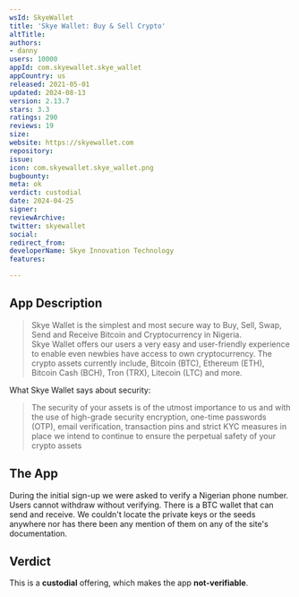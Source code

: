 ```yaml
---
wsId: SkyeWallet
title: 'Skye Wallet: Buy & Sell Crypto'
altTitle: 
authors:
- danny
users: 10000
appId: com.skyewallet.skye_wallet
appCountry: us
released: 2021-05-01
updated: 2024-08-13
version: 2.13.7
stars: 3.3
ratings: 290
reviews: 19
size: 
website: https://skyewallet.com
repository: 
issue: 
icon: com.skyewallet.skye_wallet.png
bugbounty: 
meta: ok
verdict: custodial
date: 2024-04-25
signer: 
reviewArchive: 
twitter: skyewallet
social: 
redirect_from: 
developerName: Skye Innovation Technology
features: 

---
```


## App Description
> Skye Wallet is the simplest and most secure way to Buy, Sell, Swap, Send and Receive Bitcoin and Cryptocurrency in Nigeria.<br>
Skye Wallet offers our users a very easy and user-friendly experience to enable even newbies have access to own cryptocurrency. The crypto assets currently include, Bitcoin (BTC), Ethereum (ETH), Bitcoin Cash (BCH), Tron (TRX), Litecoin (LTC) and more.

What Skye Wallet says about security:

> The security of your assets is of the utmost importance to us and with the use of high-grade security encryption, one-time passwords (OTP), email verification, transaction pins and strict KYC measures in place we intend to continue to ensure the perpetual safety of your crypto assets

## The App

During the initial sign-up we were asked to verify a Nigerian phone number. Users cannot withdraw without verifying. There is a BTC wallet that can send and receive. We couldn't locate the private keys or the seeds anywhere nor has there been any mention of them on any of the site's documentation. 

## Verdict

This is a **custodial** offering, which makes the app **not-verifiable**.
